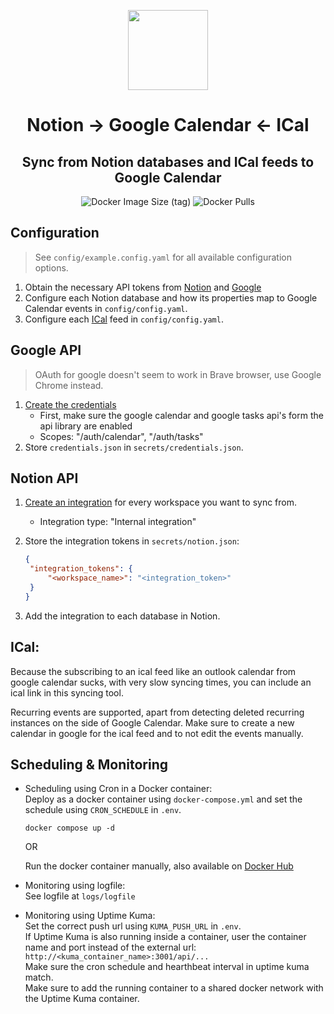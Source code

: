 <p align="center">
  <picture>
    <img src="https://github.com/CasperTeirlinck/notion_google_calendar/blob/main/logo.png?raw=true" height="128">
  </picture>
  <h1 align="center">Notion → Google Calendar ← ICal</h1>
  <h2 align="center">Sync from Notion databases and ICal feeds to Google Calendar</h2>
</p>

<p align="center">
  <img alt="Docker Image Size (tag)" src="https://img.shields.io/docker/image-size/casperteirlinck/notion_google_calendar/latest?logo=docker&style=flat-square">
  <img alt="Docker Pulls" src="https://img.shields.io/docker/pulls/casperteirlinck/notion_google_calendar?logo=docker&
  style=flat-square">
</p>

## Configuration

> See `config/example.config.yaml` for all available configuration options.

1. Obtain the necessary API tokens from [Notion](#notion-api) and [Google](#google-api)
2. Configure each Notion database and how its properties map to Google Calendar events in `config/config.yaml`.
3. Configure each [ICal](#ical) feed in `config/config.yaml`.

## Google API

> OAuth for google doesn't seem to work in Brave browser, use Google Chrome instead.

1. [Create the credentials](https://developers.google.com/calendar/api/quickstart/python.)
   - First, make sure the google calendar and google tasks api's form the api library are enabled
   - Scopes: "/auth/calendar", "/auth/tasks"
2. Store `credentials.json` in `secrets/credentials.json`.

## Notion API

1. [Create an integration](https://developers.notion.com/docs/create-a-notion-integration) for every workspace you want to sync from.
   - Integration type: "Internal integration"
2. Store the integration tokens in `secrets/notion.json`:

   ```json
   {
   	"integration_tokens": {
   		"<workspace_name>": "<integration_token>"
   	}
   }
   ```

3. Add the integration to each database in Notion.

## ICal:

Because the subscribing to an ical feed like an outlook calendar from google calendar sucks, with very slow syncing times, you can include an ical link in this syncing tool.

Recurring events are supported, apart from detecting deleted recurring instances on the side of Google Calendar. Make sure to create a new calendar in google for the ical feed and to not edit the events manually.

## Scheduling & Monitoring

- Scheduling using Cron in a Docker container: \
  Deploy as a docker container using `docker-compose.yml` and set the schedule using `CRON_SCHEDULE` in `.env`.

  ```shell
  docker compose up -d
  ```

  OR

  Run the docker container manually, also available on [Docker Hub](https://hub.docker.com/r/casperteirlinck/notion_google_calendar)

- Monitoring using logfile: \
  See logfile at `logs/logfile`

- Monitoring using Uptime Kuma: \
  Set the correct push url using `KUMA_PUSH_URL` in `.env`. \
  If Uptime Kuma is also running inside a container, user the container name and port instead of the external url:
  `http://<kuma_container_name>:3001/api/...` \
  Make sure the cron schedule and hearthbeat interval in uptime kuma match. \
  Make sure to add the running container to a shared docker network with the Uptime Kuma container.
